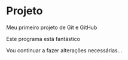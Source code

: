 # Projeto
Meu primeiro projeto de Git e GitHub

Este programa está fantástico 

Vou continuar a fazer alterações necessárias...
